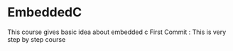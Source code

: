 # EmbeddedC
This course gives basic idea about embedded c
First Commit : This is very step by step course
